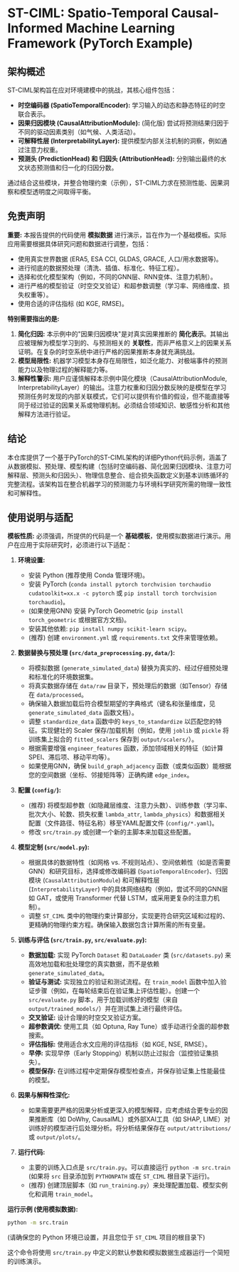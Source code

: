 # ST-CIML: Spatio-Temporal Causal-Informed Machine Learning Framework (PyTorch Example)

## 架构概述

ST-CIML架构旨在应对环境建模中的挑战，其核心组件包括：

*   **时空编码器 (SpatioTemporalEncoder):** 学习输入的动态和静态特征的时空联合表示。
*   **因果归因模块 (CausalAttributionModule):** (简化版) 尝试将预测结果归因于不同的驱动因素类别（如气候、人类活动）。
*   **可解释性层 (InterpretabilityLayer):** 提供模型内部关注机制的洞察，例如通过注意力权重。
*   **预测头 (PredictionHead) 和 归因头 (AttributionHead):** 分别输出最终的水文状态预测值和归一化的归因分数。

通过结合这些模块，并整合物理约束（示例），ST-CIML力求在预测性能、因果洞察和模型透明度之间取得平衡。

## 免责声明

**重要:** 本报告提供的代码使用 **模拟数据** 进行演示，旨在作为一个基础模板。实际应用需要根据具体研究问题和数据进行调整，包括：

*   使用真实世界数据 (ERA5, ESA CCI, GLDAS, GRACE, 人口/用水数据等)。
*   进行彻底的数据预处理（清洗、插值、标准化、特征工程）。
*   选择和优化模型架构（例如，不同的GNN层、RNN变体、注意力机制）。
*   进行严格的模型验证（时空交叉验证）和超参数调整（学习率、网络维度、损失权重等）。
*   使用合适的评估指标 (如 KGE, RMSE)。

**特别需要指出的是:**

1.  **简化归因:** 本示例中的"因果归因模块"是对真实因果推断的 **简化表示**。其输出应被理解为模型学习到的、与预测相关的 **关联性**，而非严格意义上的因果关系证明。在复杂的时空系统中进行严格的因果推断本身就充满挑战。
2.  **模型局限性:** 机器学习模型本身存在局限性，如泛化能力、对极端事件的预测能力以及物理过程的解释能力等。
3.  **解释性警示:** 用户应谨慎解释本示例中简化模块（CausalAttributionModule, InterpretabilityLayer）的输出。注意力权重和归因分数反映的是模型在学习预测任务时发现的内部关联模式，它们可以提供有价值的假设，但不能直接等同于经过验证的因果关系或物理机制。必须结合领域知识、敏感性分析和其他解释方法进行验证。

## 结论

本仓库提供了一个基于PyTorch的ST-CIML架构的详细Python代码示例，涵盖了从数据模拟、预处理、模型构建（包括时空编码器、简化因果归因模块、注意力可解释层、预测头和归因头）、物理信息整合、组合损失函数定义到基本训练循环的完整流程。该架构旨在整合机器学习的预测能力与环境科学研究所需的物理一致性和可解释性。

## 使用说明与适配

**模板性质:** 必须强调，所提供的代码是一个 **基础模板**，使用模拟数据进行演示。用户在应用于实际研究时，必须进行以下适配：

1.  **环境设置:**
    *   安装 Python (推荐使用 Conda 管理环境)。
    *   安装 PyTorch (`conda install pytorch torchvision torchaudio cudatoolkit=xx.x -c pytorch` 或 `pip install torch torchvision torchaudio`)。
    *   (如果使用GNN) 安装 PyTorch Geometric (`pip install torch_geometric` 或根据官方文档)。
    *   安装其他依赖: `pip install numpy scikit-learn scipy`。
    *   (推荐) 创建 `environment.yml` 或 `requirements.txt` 文件来管理依赖。

2.  **数据替换与预处理 (`src/data_preprocessing.py`, `data/`):**
    *   将模拟数据 (`generate_simulated_data`) 替换为真实的、经过仔细预处理和标准化的环境数据集。
    *   将真实数据存储在 `data/raw` 目录下，预处理后的数据（如Tensor）存储在 `data/processed`。
    *   确保输入数据加载后符合模型期望的字典格式（键名和张量维度，见 `generate_simulated_data` 函数文档）。
    *   调整 `standardize_data` 函数中的 `keys_to_standardize` 以匹配您的特征。实现健壮的 Scaler 保存/加载机制（例如，使用 `joblib` 或 `pickle` 将训练集上拟合的 `fitted_scalers` 保存到 `output/scalers/`）。
    *   根据需要增强 `engineer_features` 函数，添加领域相关的特征（如计算SPEI、滞后项、移动平均等）。
    *   如果使用GNN，确保 `build_graph_adjacency` 函数（或类似函数）能根据您的空间数据（坐标、邻接矩阵等）正确构建 `edge_index`。

3.  **配置 (`config/`):**
    *   (推荐) 将模型超参数（如隐藏层维度、注意力头数）、训练参数（学习率、批次大小、轮数、损失权重 `lambda_attr`, `lambda_physics`）和数据相关配置（文件路径、特征名称）移至YAML配置文件 (`config/*.yaml`)。
    *   修改 `src/train.py` 或创建一个新的主脚本来加载这些配置。

4.  **模型定制 (`src/model.py`):**
    *   根据具体的数据特性（如网格 vs. 不规则站点）、空间依赖性（如是否需要GNN）和研究目标，选择或修改编码器 (`SpatioTemporalEncoder`)、归因模块 (`CausalAttributionModule`) 和可解释性层 (`InterpretabilityLayer`) 中的具体网络结构（例如，尝试不同的GNN层如 GAT，或使用 Transformer 代替 LSTM，或采用更复杂的注意力机制）。
    *   调整 `ST_CIML` 类中的物理约束计算部分，实现更符合研究区域和过程的、更精确的物理约束方程。确保输入数据包含计算所需的所有变量。

5.  **训练与评估 (`src/train.py`, `src/evaluate.py`):**
    *   **数据加载:** 实现 PyTorch `Dataset` 和 `DataLoader` 类 (`src/datasets.py`) 来高效地加载和批处理您的真实数据，而不是依赖 `generate_simulated_data`。
    *   **验证与测试:** 实现独立的验证和测试流程。在 `train_model` 函数中加入验证步骤（例如，在每轮结束后在验证集上评估性能）。创建一个 `src/evaluate.py` 脚本，用于加载训练好的模型（来自 `output/trained_models/`）并在测试集上进行最终评估。
    *   **交叉验证:** 设计合理的时空交叉验证方案。
    *   **超参数调优:** 使用工具（如 Optuna, Ray Tune）或手动进行全面的超参数搜索。
    *   **评估指标:** 使用适合水文应用的评估指标（如 KGE, NSE, RMSE）。
    *   **早停:** 实现早停（Early Stopping）机制以防止过拟合（监控验证集损失）。
    *   **模型保存:** 在训练过程中定期保存模型检查点，并保存验证集上性能最佳的模型。

6.  **因果与解释性深化:**
    *   如果需要更严格的因果分析或更深入的模型解释，应考虑结合更专业的因果推断库（如 DoWhy, CausalML）或外部XAI工具（如 SHAP, LIME）对训练好的模型进行后处理分析。将分析结果保存在 `output/attributions/` 或 `output/plots/`。

7.  **运行代码:**
    *   主要的训练入口点是 `src/train.py`。可以直接运行 `python -m src.train` (如果将 `src` 目录添加到 `PYTHONPATH` 或在 `ST_CIML` 根目录下运行)。
    *   (推荐) 创建顶层脚本（如 `run_training.py`）来处理配置加载、模型实例化和调用 `train_model`。

**运行示例 (使用模拟数据):**

```bash
python -m src.train
```

(请确保您的 Python 环境已设置，并且您位于 `ST_CIML` 项目的根目录下)

这个命令将使用 `src/train.py` 中定义的默认参数和模拟数据生成器运行一个简短的训练演示。 